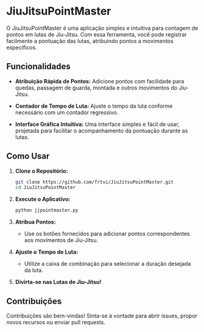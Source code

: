 # JiuJitsuPointMaster

O JiuJitsuPointMaster é uma aplicação simples e intuitiva para contagem de pontos em lutas de Jiu-Jitsu. Com essa ferramenta, você pode registrar facilmente a pontuação das lutas, atribuindo pontos a movimentos específicos.

## Funcionalidades

- **Atribuição Rápida de Pontos:** Adicione pontos com facilidade para quedas, passagem de guarda, montada e outros movimentos do Jiu-Jitsu.
  
- **Contador de Tempo de Luta:** Ajuste o tempo da luta conforme necessário com um contador regressivo.

- **Interface Gráfica Intuitiva:** Uma interface simples e fácil de usar, projetada para facilitar o acompanhamento da pontuação durante as lutas.

## Como Usar

1. **Clone o Repositório:**
    ```bash
    git clone https://github.com/frtvi/JiuJitsuPointMaster.git
    cd JiuJitsuPointMaster
    ```

2. **Execute o Aplicativo:**
    ```bash
    python jjpointmaster.py
    ```

3. **Atribua Pontos:**
    - Use os botões fornecidos para adicionar pontos correspondentes aos movimentos de Jiu-Jitsu.

4. **Ajuste o Tempo de Luta:**
    - Utilize a caixa de combinação para selecionar a duração desejada da luta.

5. **Divirta-se nas Lutas de Jiu-Jitsu!**

## Contribuições

Contribuições são bem-vindas! Sinta-se à vontade para abrir issues, propor novos recursos ou enviar pull requests.
